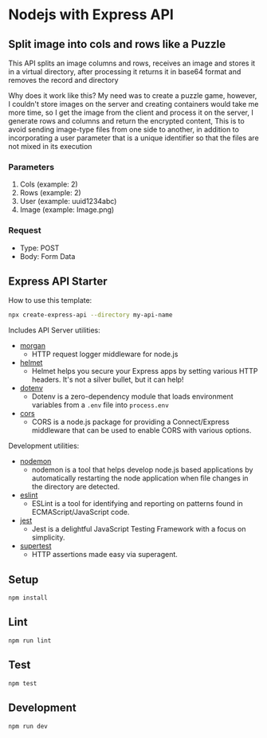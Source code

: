 # Nodejs with Express API 
## **Split image into cols and rows like a Puzzle**

This API splits an image columns and rows, receives an image and stores it in a virtual directory, after processing it returns it in base64 format and removes the record and directory

Why does it work like this?
My need was to create a puzzle game, however, I couldn't store images on the server and creating containers would take me more time, so I get the image from the client and process it on the server, I generate rows and columns and return the encrypted content, This is to avoid sending image-type files from one side to another, in addition to incorporating a user parameter that is a unique identifier so that the files are not mixed in its execution

### Parameters
1. Cols (example: 2)
2. Rows (example: 2)
3. User (example: uuid1234abc)
4. Image (example: Image.png)

### Request
* Type: POST
* Body: Form Data

## Express API Starter
How to use this template:

```sh
npx create-express-api --directory my-api-name
```

Includes API Server utilities:

* [morgan](https://www.npmjs.com/package/morgan)
  * HTTP request logger middleware for node.js
* [helmet](https://www.npmjs.com/package/helmet)
  * Helmet helps you secure your Express apps by setting various HTTP headers. It's not a silver bullet, but it can help!
* [dotenv](https://www.npmjs.com/package/dotenv)
  * Dotenv is a zero-dependency module that loads environment variables from a `.env` file into `process.env`
* [cors](https://www.npmjs.com/package/cors)
  * CORS is a node.js package for providing a Connect/Express middleware that can be used to enable CORS with various options.

Development utilities:

* [nodemon](https://www.npmjs.com/package/nodemon)
  * nodemon is a tool that helps develop node.js based applications by automatically restarting the node application when file changes in the directory are detected.
* [eslint](https://www.npmjs.com/package/eslint)
  * ESLint is a tool for identifying and reporting on patterns found in ECMAScript/JavaScript code.
* [jest](https://www.npmjs.com/package/jest)
  * Jest is a delightful JavaScript Testing Framework with a focus on simplicity.
* [supertest](https://www.npmjs.com/package/supertest)
  * HTTP assertions made easy via superagent.

## Setup

```
npm install
```

## Lint

```
npm run lint
```

## Test

```
npm test
```

## Development

```
npm run dev
```
